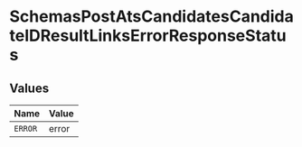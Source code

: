 # SchemasPostAtsCandidatesCandidateIDResultLinksErrorResponseStatus


## Values

| Name    | Value   |
| ------- | ------- |
| `ERROR` | error   |